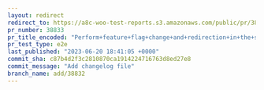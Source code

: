 ```yaml
---
layout: redirect
redirect_to: https://a8c-woo-test-reports.s3.amazonaws.com/public/pr/38833/e2e/index.html
pr_number: 38833
pr_title_encoded: "Perform+feature+flag+change+and+redirection+in+the+same+request"
pr_test_type: e2e
last_published: "2023-06-20 18:41:05 +0000"
commit_sha: c87b4d2f3c2810870ca1914224716763d8ed27e8
commit_message: "Add changelog file"
branch_name: add/38832
---
```

